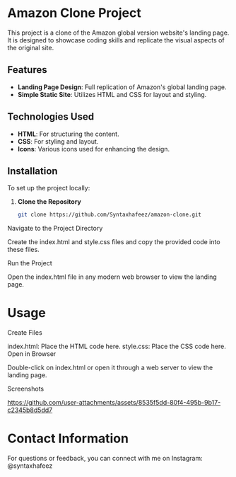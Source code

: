 # Amazon Clone Project

This project is a clone of the Amazon global version website's landing page. It is designed to showcase coding skills and replicate the visual aspects of the original site.

## Features

- **Landing Page Design**: Full replication of Amazon's global landing page.
- **Simple Static Site**: Utilizes HTML and CSS for layout and styling.

## Technologies Used

- **HTML**: For structuring the content.
- **CSS**: For styling and layout.
- **Icons**: Various icons used for enhancing the design.

## Installation

To set up the project locally:

1. **Clone the Repository**

   ```bash
   git clone https://github.com/Syntaxhafeez/amazon-clone.git
Navigate to the Project Directory


Create the index.html and style.css files and copy the provided code into these files.

Run the Project

Open the index.html file in any modern web browser to view the landing page.

# Usage
Create Files

index.html: Place the HTML code here.
style.css: Place the CSS code here.
Open in Browser

Double-click on index.html or open it through a web server to view the landing page.

Screenshots

https://github.com/user-attachments/assets/8535f5dd-80f4-495b-9b17-c2345b8d5dd7

# Contact Information
For questions or feedback, you can connect with me on Instagram: @syntaxhafeez